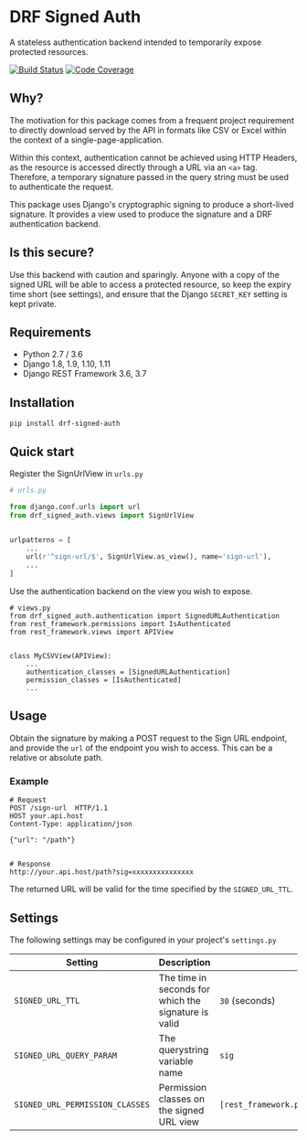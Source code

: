 # DRF Signed Auth
A stateless authentication backend intended to temporarily expose protected
resources.

[![Build Status](https://travis-ci.org/marcgibbons/drf_signed_auth.png?branch=master)](https://travis-ci.org/marcgibbons/drf_signed_auth)
[![Code Coverage](https://codecov.io/gh/marcgibbons/drf_signed_auth/branch/master/graph/badge.svg)](https://codecov.io/gh/marcgibbons/drf_signed_auth)


## Why?

The motivation for this package comes from a frequent project requirement to
directly download served by the API in formats like CSV or Excel within the
context of a single-page-application.

Within this context, authentication cannot be achieved using HTTP Headers, as
the resource is accessed directly through a URL via an `<a>` tag. Therefore, a
temporary signature passed in the query string must be used to authenticate the
request.


This package uses Django's cryptographic signing to produce a short-lived
signature. It provides a view used to produce the signature and a DRF
authentication backend.


## Is this secure?
Use this backend with caution and sparingly. Anyone with a copy of the signed
URL will be able to access a protected resource, so keep the expiry time
short (see settings), and ensure that the Django `SECRET_KEY` setting is kept
private.


## Requirements
- Python 2.7 / 3.6
- Django 1.8, 1.9, 1.10, 1.11
- Django REST Framework 3.6, 3.7


## Installation
`pip install drf-signed-auth`


## Quick start
Register the SignUrlView in `urls.py`

```python
# urls.py

from django.conf.urls import url
from drf_signed_auth.views import SignUrlView


urlpatterns = [
    ...
    url(r'^sign-url/$', SignUrlView.as_view(), name='sign-url'),
    ...
]
```

Use the authentication backend on the view you wish to expose.

```
# views.py
from drf_signed_auth.authentication import SignedURLAuthentication
from rest_framework.permissions import IsAuthenticated
from rest_framework.views import APIView


class MyCSVView(APIView):
    ...
    authentication_classes = [SignedURLAuthentication]
    permission_classes = [IsAuthenticated]
    ...
```

## Usage

Obtain the signature by making a POST request to the Sign URL endpoint, and
provide the `url` of the endpoint you wish to access. This can be a relative
or absolute path.

### Example

```
# Request
POST /sign-url  HTTP/1.1
HOST your.api.host
Content-Type: application/json

{"url": "/path"}


# Response
http://your.api.host/path?sig=xxxxxxxxxxxxxxx
```

The returned URL will be valid for the time specified by the `SIGNED_URL_TTL`.


## Settings

The following settings may be configured in your project's `settings.py`

| Setting                   | Description                                           | Default |
| --- | --- | --- |
| `SIGNED_URL_TTL`          | The time in seconds for which the signature is valid  | `30` (seconds) |
| `SIGNED_URL_QUERY_PARAM`  | The querystring variable name                         | `sig` |
| `SIGNED_URL_PERMISSION_CLASSES`  | Permission classes on the signed URL view | `[rest_framework.permissions.IsAuthenticated]` |
